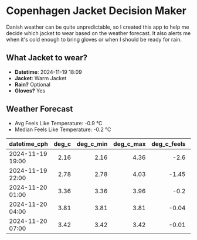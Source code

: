 
# Copenhagen Jacket Decision Maker

Danish weather can be quite unpredictable, so I created this app to help me decide which jacket to wear based on the weather forecast. 
It also alerts me when it's cold enough to bring gloves or when I should be ready for rain.

## What Jacket to wear?

- **Datetime**: 2024-11-19 18:09
- **Jacket**: Warm Jacket
- **Rain?** Optional
- **Gloves?** Yes

## Weather Forecast
- Avg Feels Like Temperature: -0.9 °C
- Median Feels Like Temperature: -0.2 °C

| datetime_cph     |   deg_c |   deg_c_min |   deg_c_max |   deg_c_feels | weather   | wind   | rain   |
|:-----------------|--------:|------------:|------------:|--------------:|:----------|:-------|:-------|
| 2024-11-19 19:00 |    2.16 |        2.16 |        4.36 |         -2.6  | Snow      | Medium | None   |
| 2024-11-19 22:00 |    2.78 |        2.78 |        4.03 |         -1.45 | Snow      | Medium | None   |
| 2024-11-20 01:00 |    3.36 |        3.36 |        3.96 |         -0.2  | Rain      | Low    | Low    |
| 2024-11-20 04:00 |    3.81 |        3.81 |        3.81 |         -0.04 | Clouds    | Low    | None   |
| 2024-11-20 07:00 |    3.42 |        3.42 |        3.42 |         -0.01 | Clouds    | Low    | None   |
        